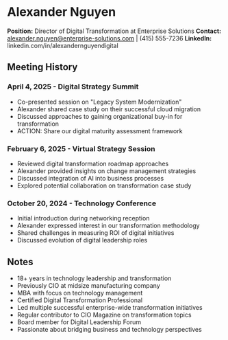 # Alexander Nguyen
**Position:** Director of Digital Transformation at Enterprise Solutions
**Contact:** alexander.nguyen@enterprise-solutions.com | (415) 555-7236
**LinkedIn:** linkedin.com/in/alexandernguyendigital

## Meeting History

### April 4, 2025 - Digital Strategy Summit
* Co-presented session on "Legacy System Modernization"
* Alexander shared case study on their successful cloud migration
* Discussed approaches to gaining organizational buy-in for transformation
* ACTION: Share our digital maturity assessment framework

### February 6, 2025 - Virtual Strategy Session
* Reviewed digital transformation roadmap approaches
* Alexander provided insights on change management strategies
* Discussed integration of AI into business processes
* Explored potential collaboration on transformation case study

### October 20, 2024 - Technology Conference
* Initial introduction during networking reception
* Alexander expressed interest in our transformation methodology
* Shared challenges in measuring ROI of digital initiatives
* Discussed evolution of digital leadership roles

## Notes
* 18+ years in technology leadership and transformation
* Previously CIO at midsize manufacturing company
* MBA with focus on technology management
* Certified Digital Transformation Professional
* Led multiple successful enterprise-wide transformation initiatives
* Regular contributor to CIO Magazine on transformation topics
* Board member for Digital Leadership Forum
* Passionate about bridging business and technology perspectives